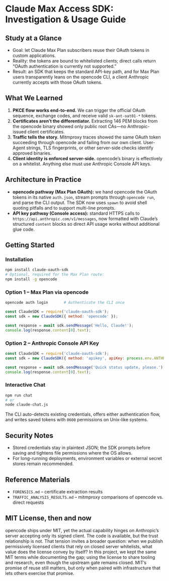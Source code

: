 # Claude Max Access SDK: Investigation & Usage Guide

  ## Study at a Glance
  - Goal: let Claude Max Plan subscribers reuse their OAuth tokens in custom applications.
  - Reality: the tokens are bound to whitelisted clients; direct calls return “OAuth authentication is currently not supported.”
  - Result: an SDK that keeps the standard API-key path, and for Max Plan users transparently leans on the opencode CLI, a client
  Anthropic currently accepts with those OAuth tokens.

  ## What We Learned
  1. **PKCE flow works end-to-end.** We can trigger the official OAuth sequence, exchange codes, and receive valid `sk-ant-oat01-*` tokens.
  2. **Certificates aren’t the differentiator.** Extracting 146 PEM blocks from the opencode binary showed only public root CAs—no Anthropic-
  issued client certificates.
  3. **Traffic tells the story.** Mitmproxy traces showed the same OAuth token succeeding through opencode and failing from our own client. User-
  Agent strings, TLS fingerprints, or other server-side checks identify approved binaries.
  4. **Client identity is enforced server-side.** opencode’s binary is effectively on a whitelist. Anything else must use Anthropic Console API
  keys.

  ## Architecture in Practice
  - **opencode pathway (Max Plan OAuth):** we hand opencode the OAuth tokens in its native `auth.json`, stream prompts through `opencode run`,
  and parse the CLI output. The SDK now uses `spawn` to avoid shell quoting pitfalls and to support multi-line prompts.
  - **API key pathway (Console access):** standard HTTPS calls to `https://api.anthropic.com/v1/messages`, now formatted with Claude’s structured
  `content` blocks so direct API usage works without additional glue code.

  ## Getting Started
  ### Installation
  ```bash
  npm install claude-oauth-sdk
  # Optional, required for the Max Plan route:
  npm install -g opencode
  ```

  ### Option 1 – Max Plan via opencode
  ```bash
  opencode auth login       # Authenticate the CLI once
  ```
  ```javascript
  const ClaudeSDK = require('claude-oauth-sdk');
  const sdk = new ClaudeSDK({ method: 'opencode' });

  const response = await sdk.sendMessage('Hello, Claude!');
  console.log(response.content[0].text);
  ```

  ### Option 2 – Anthropic Console API Key
  ```javascript
  const ClaudeSDK = require('claude-oauth-sdk');
  const sdk = new ClaudeSDK({ method: 'apikey', apiKey: process.env.ANTHROPIC_API_KEY });

  const response = await sdk.sendMessage('Quick status update, please.');
  console.log(response.content[0].text);
  ```

  ### Interactive Chat
  ```bash
  npm run chat
  # or
  node claude-chat.js
  ```
  The CLI auto-detects existing credentials, offers either authentication flow, and writes saved tokens with `0600` permissions on Unix-like
  systems.

  ## Security Notes
  - Stored credentials stay in plaintext JSON; the SDK prompts before saving and tightens file permissions where the OS allows.
  - For long-running deployments, environment variables or external secret stores remain recommended.

  ## Reference Materials
  - `FORENSICS.md` – certificate extraction results
  - `TRAFFIC_ANALYSIS_RESULTS.md` – mitmproxy comparisons of opencode vs. direct requests

  ## MIT License, then and now
  opencode ships under MIT, yet the actual capability hinges on Anthropic’s server accepting only its signed client. The code is available,
  but the trust relationship is not. That tension invites a broader question: when we publish permissively licensed clients that rely on closed
  server whitelists, what value does the license convey by itself? In this project, we kept the same MIT terms while documenting the gap; using
  the license to share tooling and research, even though the upstream gate remains closed. MIT’s promise of reuse still matters, but only when
  paired with infrastructure that lets others exercise that promise.